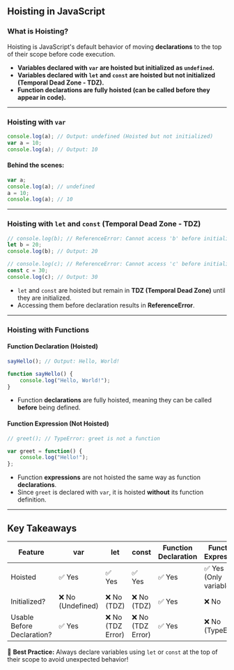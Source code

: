 ## **Hoisting in JavaScript**

### **What is Hoisting?**
Hoisting is JavaScript's default behavior of moving **declarations** to the top of their scope before code execution.

- **Variables declared with `var` are hoisted but initialized as `undefined`.**
- **Variables declared with `let` and `const` are hoisted but not initialized (Temporal Dead Zone - TDZ).**
- **Function declarations are fully hoisted (can be called before they appear in code).**

---

### **Hoisting with `var`**
```js
console.log(a); // Output: undefined (Hoisted but not initialized)
var a = 10;
console.log(a); // Output: 10
```

#### **Behind the scenes:**
```js
var a;
console.log(a); // undefined
a = 10;
console.log(a); // 10
```

---

### **Hoisting with `let` and `const` (Temporal Dead Zone - TDZ)**
```js
// console.log(b); // ReferenceError: Cannot access 'b' before initialization
let b = 20;
console.log(b); // Output: 20
```
```js
// console.log(c); // ReferenceError: Cannot access 'c' before initialization
const c = 30;
console.log(c); // Output: 30
```

- `let` and `const` are hoisted but remain in **TDZ (Temporal Dead Zone)** until they are initialized.
- Accessing them before declaration results in **ReferenceError**.

---

### **Hoisting with Functions**
#### **Function Declaration (Hoisted)**
```js
sayHello(); // Output: Hello, World!

function sayHello() {
    console.log("Hello, World!");
}
```
- Function **declarations** are fully hoisted, meaning they can be called **before** being defined.

#### **Function Expression (Not Hoisted)**
```js
// greet(); // TypeError: greet is not a function

var greet = function() {
    console.log("Hello!");
};
```
- Function **expressions** are not hoisted the same way as function **declarations**.
- Since `greet` is declared with `var`, it is hoisted **without** its function definition.

---

## **Key Takeaways**
| Feature        | var | let | const | Function Declaration | Function Expression |
|---------------|-----|-----|-------|---------------------|---------------------|
| Hoisted       | ✅ Yes | ✅ Yes | ✅ Yes | ✅ Yes | ✅ Yes (Only variable) |
| Initialized?  | ❌ No (Undefined) | ❌ No (TDZ) | ❌ No (TDZ) | ✅ Yes | ❌ No |
| Usable Before Declaration? | ✅ Yes | ❌ No (TDZ Error) | ❌ No (TDZ Error) | ✅ Yes | ❌ No (TypeError) |

🚀 **Best Practice:** Always declare variables using `let` or `const` at the top of their scope to avoid unexpected behavior!

